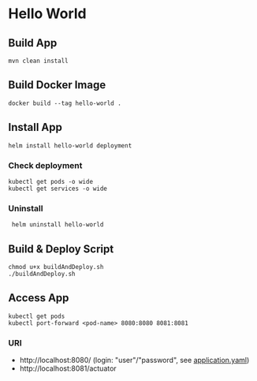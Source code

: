 # Hello World

## Build App

    mvn clean install

## Build Docker Image

    docker build --tag hello-world .

## Install App

    helm install hello-world deployment

### Check deployment

    kubectl get pods -o wide
    kubectl get services -o wide

### Uninstall

     helm uninstall hello-world

## Build & Deploy Script

    chmod u+x buildAndDeploy.sh
    ./buildAndDeploy.sh

## Access App

    kubectl get pods
    kubectl port-forward <pod-name> 8080:8080 8081:8081

### URI

- http://localhost:8080/ (login: "user"/"password", see [application.yaml](./src/main/resources/application.yml))
- http://localhost:8081/actuator
